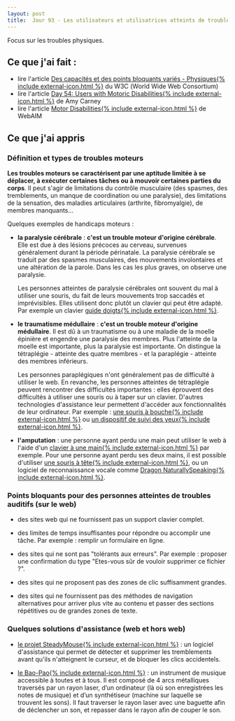 ```yaml
---
layout: post
title:  Jour 93 - Les utilisateurs et utilisatrices atteints de troubles moteurs
---
```


Focus sur les troubles physiques.

## Ce que j'ai fait :
- lire l'article <a href="https://www.w3.org/WAI/people-use-web/abilities-barriers/fr#physical">Des capacités et des points bloquants variés - Physiques{% include external-icon.html %}</a> du W3C (<span lang="en">World Wide Web Consortium</span>)
- lire l'article <a href="https://100daysofa11y.com/2019/01/23/day-54-users-with-motoric-disabilities/">Day 54: Users with Motoric Disabilities{% include external-icon.html %}</a> de Amy Carney
- lire l'article <a href="https://webaim.org/articles/motor/motordisabilities">Motor Disabilities{% include external-icon.html %}</a> de WebAIM

## Ce que j'ai appris
### Définition et types de troubles moteurs
**Les troubles moteurs se caractérisent par une aptitude limitée à se déplacer, à exécuter certaines tâches ou à mouvoir certaines parties du corps**. Il peut s'agir de limitations du contrôle musculaire (des spasmes, des tremblements, un manque de coordination ou une paralysie), des limitations de la sensation, des maladies articulaires (arthrite, fibromyalgie), de membres manquants...

Quelques exemples de handicaps moteurs :
- **la paralysie cérébrale** : **c'est un trouble moteur d'origine cérébrale**. Elle est due à des lésions précoces au cerveau, survenues généralement durant la période périnatale. La paralysie cérébrale se traduit par des spasmes musculaires, des mouvements involontaires et une altération de la parole. Dans les cas les plus graves, on observe une paralysie.

  Les personnes atteintes de paralysie cérébrales ont souvent du mal à utiliser une souris, du fait de leurs mouvements trop saccadés et imprévisibles. Elles utilisent donc plutôt un clavier qui peut être adapté. Par exemple un clavier <a href="https://www.hoptoys.fr/accessoires-informatiques-ergonomiques/guide-doigt-clavier-clevy-transparent-p-1838.html">guide doigts{% include external-icon.html %}</a>.

- **le traumatisme médullaire** : **c'est un trouble moteur d'origine médullaire**. Il est dû à un traumatisme ou à une maladie de la moelle épinière et engendre une paralysie des membres. Plus l'atteinte de la moelle est importante, plus la paralysie est importante. On distingue la tétraplégie - atteinte des quatre membres - et la paraplégie - atteinte des membres inférieurs.

  Les personnes paraplégiques n'ont généralement pas de difficulté à utiliser le web. En revanche, les personnes atteintes de tétraplégie peuvent rencontrer des difficultés importantes : elles éprouvent des difficultés à utiliser une souris ou à taper sur un clavier. D'autres technologies d'assistance leur permettent d'accéder aux fonctionnalités de leur ordinateur. Par exemple : <a href="http://www.cenomy.fr/images/img_elt_diapo_1654.jpg">une souris à bouche{% include external-icon.html %}</a> ou <a href="https://www.abondance.com/Bin/eye-tracking.jpg">un dispositif de suivi des yeux{% include external-icon.html %}</a>.

- **l'amputation** : une personne ayant perdu une main peut utiliser le web à l'aide d'un <a href="https://www.ergoneos.fr/clavier-monomanuel-gorlo-todt.html">clavier à une main{% include external-icon.html %}</a> par exemple. Pour une personne ayant perdu ses deux mains, il est possible d'utiliser <a href="https://www.thingiverse.com/thing:1748089" hreflang="en">une souris à tête{% include external-icon.html %}</a>, ou un logiciel de reconnaissance vocale comme <a href="https://www.nuance.com/dragon/support/dragon-naturallyspeaking.html" hreflang="en" lang="en">Dragon NaturallySpeaking{% include external-icon.html %}</a>.

### Points bloquants pour des personnes atteintes de troubles auditifs (sur le web)
- des sites web qui ne fournissent pas un support clavier complet.

- des limites de temps insuffisantes pour répondre ou accomplir une tâche. Par exemple : remplir un formulaire en ligne.

- des sites qui ne sont pas "tolérants aux erreurs". Par exemple : proposer une confirmation du type "Etes-vous sûr de vouloir supprimer ce fichier ?".

- des sites qui ne proposent pas des zones de clic suffisamment grandes.

- des sites qui ne fournissent pas des méthodes de navigation alternatives pour arriver plus vite au contenu et passer des sections répétitives ou de grandes zones de texte.

### Quelques solutions d'assistance (web et hors web)
- <a href="https://www.steadymouse.com/">le projet SteadyMouse{% include external-icon.html %}</a> : un logiciel d'assistance qui permet de détecter et supprimer les tremblements avant qu'ils n'atteignent le curseur, et de bloquer les clics accidentels.

- <a href="https://bao-pao.com/index.php">le Bao-Pao{% include external-icon.html %}</a> : un instrument de musique accessible à toutes et à tous. Il est composé  de  4  arcs  métalliques  traversés  par  un  rayon  laser,  d’un  ordinateur  (là  où  son  enregistrées  les  notes  de  musique)  et  d’un  synthétiseur  (machine  sur laquelle se trouvent les sons). Il faut traverser le rayon laser avec une baguette afin de déclencher un son, et repasser dans le rayon afin de couper le son.


